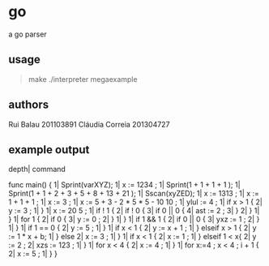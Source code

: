 # go
a go parser

## usage
> make
> ./interpreter megaexample

## authors
Rui Balau 201103891
Cláudia Correia 201304727

## example output
depth| command

func main() {
1| Sprint(varXYZ);
1| x := 1234 ;
1| Sprint(1  + 1  + 1  + 1 );
1| Sprint(1  + 1  + 2  + 3  + 5  + 8  + 13  + 21 );
1| Sscan(xyZED);
1| x := 1313 ;
1| x := 1  + 1  + 1 ;
1| x := 3 ;
1| x := 5  + 3  - 2  * 5  * 5  - 10  10 ;
1| ylul := 4 ;
1| if x > 1 {
2| y := 3 ;
1| }
1| x := 20  5 ;
1| if ! 1 {
2| if ! 0 {
3| if 0  || 0 {
4| ast := 2 ;
3| }
2| }
1| }
1| for 1  {
2| if 0 {
3| y := 0 ;
2| }
1| }
1| if 1  && 1 {
2| if 0  || 0 {
3| yxz := 1 ;
2| }
1| }
1| if 1  == 0 {
2| y := 5 ;
1| }
1| if x < 1 {
2| y := x + 1 ;
1| } elseif x > 1 {
2| y := 1  * x + b;
1| } else
2| x := 3 ;
1| }
1| if x < 1 {
2| x := 1 ;
1| } elseif 1  < x{
2| y := 2 ;
2| xzs := 123 ;
1| }
1| for x < 4  {
2| x := 4 ;
1| }
1| for x:=4 ; x < 4 ; i + 1  {
2| x := 5 ;
1| }
}
